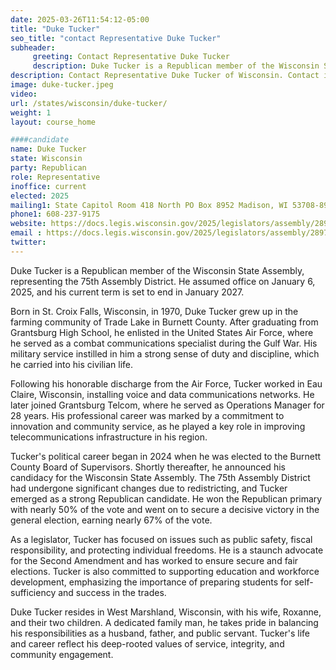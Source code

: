 ```yaml
---
date: 2025-03-26T11:54:12-05:00
title: "Duke Tucker"
seo_title: "contact Representative Duke Tucker"
subheader:
     greeting: Contact Representative Duke Tucker
     description: Duke Tucker is a Republican member of the Wisconsin State Assembly, representing the 75th Assembly District. He assumed office on January 6, 2025, and his current term is set to end in January 2027.
description: Contact Representative Duke Tucker of Wisconsin. Contact information for Duke Tucker includes email address, phone number, and mailing address.
image: duke-tucker.jpeg
video:
url: /states/wisconsin/duke-tucker/
weight: 1
layout: course_home

####candidate
name: Duke Tucker
state: Wisconsin
party: Republican
role: Representative
inoffice: current
elected: 2025
mailing1: State Capitol Room 418 North PO Box 8952 Madison, WI 53708-8952
phone1: 608-237-9175
website: https://docs.legis.wisconsin.gov/2025/legislators/assembly/2897/
email : https://docs.legis.wisconsin.gov/2025/legislators/assembly/2897/
twitter: 
---
```

Duke Tucker is a Republican member of the Wisconsin State Assembly, representing the 75th Assembly District. He assumed office on January 6, 2025, and his current term is set to end in January 2027.

Born in St. Croix Falls, Wisconsin, in 1970, Duke Tucker grew up in the farming community of Trade Lake in Burnett County. After graduating from Grantsburg High School, he enlisted in the United States Air Force, where he served as a combat communications specialist during the Gulf War. His military service instilled in him a strong sense of duty and discipline, which he carried into his civilian life.

Following his honorable discharge from the Air Force, Tucker worked in Eau Claire, Wisconsin, installing voice and data communications networks. He later joined Grantsburg Telcom, where he served as Operations Manager for 28 years. His professional career was marked by a commitment to innovation and community service, as he played a key role in improving telecommunications infrastructure in his region.

Tucker's political career began in 2024 when he was elected to the Burnett County Board of Supervisors. Shortly thereafter, he announced his candidacy for the Wisconsin State Assembly. The 75th Assembly District had undergone significant changes due to redistricting, and Tucker emerged as a strong Republican candidate. He won the Republican primary with nearly 50% of the vote and went on to secure a decisive victory in the general election, earning nearly 67% of the vote.

As a legislator, Tucker has focused on issues such as public safety, fiscal responsibility, and protecting individual freedoms. He is a staunch advocate for the Second Amendment and has worked to ensure secure and fair elections. Tucker is also committed to supporting education and workforce development, emphasizing the importance of preparing students for self-sufficiency and success in the trades.

Duke Tucker resides in West Marshland, Wisconsin, with his wife, Roxanne, and their two children. A dedicated family man, he takes pride in balancing his responsibilities as a husband, father, and public servant. Tucker's life and career reflect his deep-rooted values of service, integrity, and community engagement.
